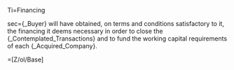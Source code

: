 Ti=Financing

sec={_Buyer} will have obtained, on terms and conditions satisfactory to it, the financing it deems necessary in order to close the {_Contemplated_Transactions} and to fund the working capital requirements of each {_Acquired_Company}.

=[Z/ol/Base]
